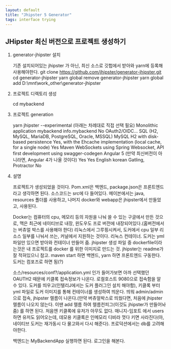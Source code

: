 ```yaml
---
layout: default
title: "Jhipster 5 Generator"
tags: interface trying
---
```


## JHipster 최신 버전으로 프로젝트 생성하기

1. generator-jhipster 설치

    기존 설치되어있는 jhipster 가 아닌, 최신 소스로 깃헙에서 받아와 yarn에 등록해 사용해야한다.
	git clone https://github.com/jhipster/generator-jhipster.git
	cd generator-jhipster
	yarn global remove generator-jhipster
	yarn global add D:\mnt\work_other\generator-jhipster

2. 프로젝트 디렉토리 생성

	cd mybackend

3. 프로젝트 generation

	yarn jhipster --experimental
        (아래는 차례대로 직접 선택 필요)
        Monolithic application
        mybackend
        info.mybackend
        No
        OAuth2/OIDC...
        SQL (H2, MySQL, MariaDB, PostgreSQL, Oracle, MSSQL)
        MySQL
        H2 with disk-based persistence
        Yes, with the Ehcache implementation (local cache, for a single node)
        Yes
        Maven
        WebSockets using Spring Websocket, API first development using swagger-codegen
        Angular 5 (만약 최신버전이 아니라면, Angular 4가 나올 것이다)
        Yes
        Yes
        English
        korean
        Gatling, Protractor
        No

4. 설명

    프로젝트가 생성되었을 것이다.
    Pom.xml은 백엔드, package.json은 프론트엔드라고 생각하면 된다.
    소스코드는 src에 다 들어있다.
    메이븐에서는 java, resources 폴더를 사용하고, 나머지 docker와 webapp은 jhipster에서 만들었고, 사용된다.

    Docker는 컴퓨터의 cpu, 메모리 등의 자원을 나눠 쓸 수 있는 구글에서 만든 것으로, 맥은 최근에 네이티브로 내장, 윈도우도 프로 버전에 내장되어있다.(홈버전에서는 버츄얼 박스를 사용해야 한다)
    리눅스에서 그루핑시켜서, 도커에서 cpu 일부 리소스 일부를 나눠서 쓰는, 커널에서 지원하는 것이다. 리눅스 컨테이너.
    도커는 yml 파일만 있으면 받아와 컨테이너 만들어 줌.
    jhipster 생성 파일 중 dockerfile이라는것은 내 프로젝트를 docker 를 위한 이미지로 만드는 것.
    jhipster는 readme가 잘 적혀있으니 참고.
    maven start 하면 백엔드, yarn 하면 프론트엔드 구동한다.
    도커는 컴포즈로 하면 됨(?)

    소스/resources/conf?/application.yml 인가 들어가보면 아까 선택했던 OAUTH2 때문에 키클록 접속정보가 나온다. 로컬호스트 9080으로 접속함을 알 수 있다.
    도커를 띄우고(인텔리J에서는 도커 플러그인 설치 해야함), 키클록 부터 yml 파일로 도커 이미지를 통해 컨테이너를 생성하여 띄운다.
    띄워 admin/admin으로 접속, jhipster 렐름이 나온다.(만약 버츄얼박스로 띄웠다면, 처음에 jhipster 렐름이 나오지 않는다. 이땐 add 렐름 하여 렐름컨피그(이것도 jhipster가 만들어놔줌) 를 하면 된다.
    처음엔 키클록에 유저가 아무도 없다. 매니지-임포트 에서 users 하면 유저도 읽어오는데, 데모용 키클록은 인메모리 디비라 껏다 키면 사라진다(아, 네이티브 도커는 재가동시 다 물고와서 다시 해준다). 프로덕션에서는 db를 고려해야한다.

    백엔드는 MyBackendApp 실행하면 된다.
    로그인을 해본다.

